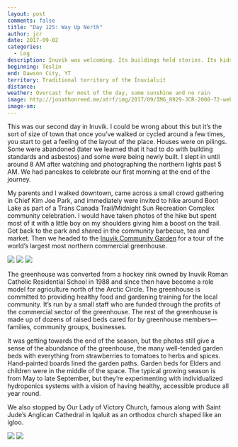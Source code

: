```yaml
---
layout: post
comments: false
title: "Day 125: Way Up North"
author: jcr
date: 2017-09-02
categories:
  - Log
description: Inuvik was welcoming. Its buildings held stories. Its kids in the skatepark were happy to show off.
beginning: Teslin
end: Dawson City, YT
territory: Traditional territory of the Inuvialuit
distance: 
weather: Overcast for most of the day, some sunshine and no rain
image: http://jonathonreed.me/atrf/img/2017/09/IMG_8929-JCR-2000-72-web.jpg
image-sm:
---
```


This was our second day in Inuvik. I could be wrong about this but it’s the sort of size of town that once you’ve walked or cycled around a few times, you start to get a feeling of the layout of the place. Houses were on pilings. Some were abandoned (later we learned that it had to do with building standards and asbestos) and some were being newly built. I slept in until around 8 AM after watching and photographing the northern lights past 5 AM. We had pancakes to celebrate our first morning at the end of the journey.

My parents and I walked downtown, came across a small crowd gathering in Chief Kim Joe Park, and immediately were invited to hike around Boot Lake as part of a Trans Canada Trail/Midnight Sun Recreation Complex community celebration. I would have taken photos of the hike but spent most of it with a little boy on my shoulders giving him a boost on the trail. Got back to the park and shared in the community barbecue, tea and market. Then we headed to the <a href="https://o.ello.co/https://www.inuvikgreenhouse.com">Inuvik Community Garden</a> for a tour of the world’s largest most northern commercial greenhouse.

<img src="http://jonathonreed.me/atrf/img/2017/09/IMG_8970-JCR-2000-72-web.jpg">

<img src="http://jonathonreed.me/atrf/img/2017/09/IMG_8964-JCR-2000-72-web.jpg">

<img src="http://jonathonreed.me/atrf/img/2017/09/IMG_8952-JCR-2000-72-web.jpg">

The greenhouse was converted from a hockey rink owned by Inuvik Roman Catholic Residential School in 1988 and since then have become a role model for agriculture north of the Arctic Circle. The greenhouse is committed to providing healthy food and gardening training for the local community. It’s run by a small staff who are funded through the profits of the commercial sector of the greenhouse. The rest of the greenhouse is made up of dozens of raised beds cared for by greenhouse members—families, community groups, businesses.

It was getting towards the end of the season, but the photos still give a sense of the abundance of the greenhouse, the many well-tended garden beds with everything from strawberries to tomatoes to herbs and spices. Hand-painted boards lined the garden paths. Garden beds for Elders and children were in the middle of the space. The typical growing season is from May to late September, but they’re experimenting with individualized hydroponics systems with a vision of having healthy, accessible produce all year round.

We also stopped by Our Lady of Victory Church, famous along with Saint Jude’s Anglican Cathedral in Iqaluit as an orthodox church shaped like an igloo.

<img src="http://jonathonreed.me/atrf/img/2017/09/IMG_8992-JCR-2000-72-web.jpg">

<img src="http://jonathonreed.me/atrf/img/2017/09/IMG_8990-JCR-2000-72-web.jpg">